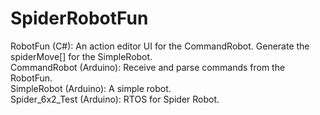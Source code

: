 # SpiderRobotFun
RobotFun (C#): An action editor UI for the CommandRobot. Generate the spiderMove[] for the SimpleRobot.<br>
CommandRobot (Arduino): Receive and parse commands from the RobotFun.<br>
SimpleRobot (Arduino): A simple robot.<br>
Spider_6x2_Test (Arduino): RTOS for Spider Robot.<br>
